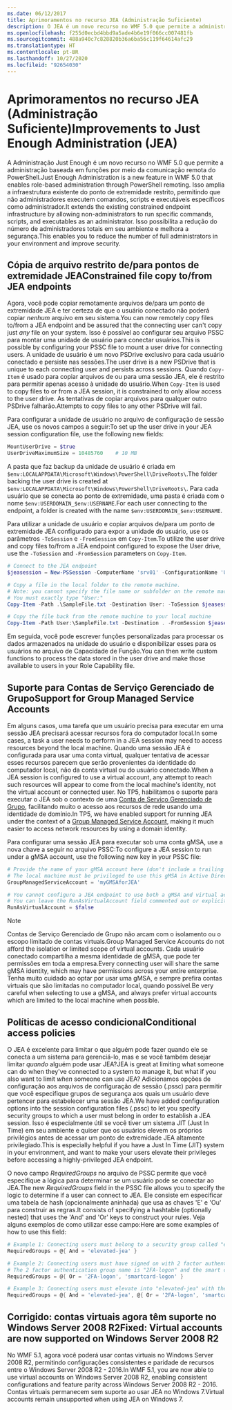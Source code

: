```yaml
---
ms.date: 06/12/2017
title: Aprimoramentos no recurso JEA (Administração Suficiente)
description: O JEA é um novo recurso no WMF 5.0 que permite a administração baseada em funções por meio da comunicação remota do PowerShell. Isso amplia a infraestrutura existente do ponto de extremidade restrito, permitindo que não administradores executem comandos, scripts e executáveis específicos como administrador.
ms.openlocfilehash: f255d0ecbd4bbd9a5ade4b6e19f066cc007481fb
ms.sourcegitcommit: 488a940c7c828820b36a6ba56c119f64614afc29
ms.translationtype: HT
ms.contentlocale: pt-BR
ms.lasthandoff: 10/27/2020
ms.locfileid: "92654030"
---
```

# <a name="improvements-to-just-enough-administration-jea"></a><span data-ttu-id="5a750-104">Aprimoramentos no recurso JEA (Administração Suficiente)</span><span class="sxs-lookup"><span data-stu-id="5a750-104">Improvements to Just Enough Administration (JEA)</span></span>

<span data-ttu-id="5a750-105">A Administração Just Enough é um novo recurso no WMF 5.0 que permite a administração baseada em funções por meio da comunicação remota do PowerShell.</span><span class="sxs-lookup"><span data-stu-id="5a750-105">Just Enough Administration is a new feature in WMF 5.0 that enables role-based administration through PowerShell remoting.</span></span> <span data-ttu-id="5a750-106">Isso amplia a infraestrutura existente do ponto de extremidade restrito, permitindo que não administradores executem comandos, scripts e executáveis específicos como administrador.</span><span class="sxs-lookup"><span data-stu-id="5a750-106">It extends the existing constrained endpoint infrastructure by allowing non-administrators to run specific commands, scripts, and executables as an administrator.</span></span> <span data-ttu-id="5a750-107">Isso possibilita a redução do número de administradores totais em seu ambiente e melhora a segurança.</span><span class="sxs-lookup"><span data-stu-id="5a750-107">This enables you to reduce the number of full administrators in your environment and improve security.</span></span>

## <a name="constrained-file-copy-tofrom-jea-endpoints"></a><span data-ttu-id="5a750-108">Cópia de arquivo restrito de/para pontos de extremidade JEA</span><span class="sxs-lookup"><span data-stu-id="5a750-108">Constrained file copy to/from JEA endpoints</span></span>

<span data-ttu-id="5a750-109">Agora, você pode copiar remotamente arquivos de/para um ponto de extremidade JEA e ter certeza de que o usuário conectado não poderá copiar *nenhum* arquivo em seu sistema.</span><span class="sxs-lookup"><span data-stu-id="5a750-109">You can now remotely copy files to/from a JEA endpoint and be assured that the connecting user can't copy just *any* file on your system.</span></span> <span data-ttu-id="5a750-110">Isso é possível ao configurar seu arquivo PSSC para montar uma unidade de usuário para conectar usuários.</span><span class="sxs-lookup"><span data-stu-id="5a750-110">This is possible by configuring your PSSC file to mount a user drive for connecting users.</span></span> <span data-ttu-id="5a750-111">A unidade de usuário é um novo PSDrive exclusivo para cada usuário conectado e persiste nas sessões.</span><span class="sxs-lookup"><span data-stu-id="5a750-111">The user drive is a new PSDrive that is unique to each connecting user and persists across sessions.</span></span> <span data-ttu-id="5a750-112">Quando `Copy-Item` é usado para copiar arquivos de ou para uma sessão JEA, ele é restrito para permitir apenas acesso à unidade do usuário.</span><span class="sxs-lookup"><span data-stu-id="5a750-112">When `Copy-Item` is used to copy files to or from a JEA session, it is constrained to only allow access to the user drive.</span></span> <span data-ttu-id="5a750-113">As tentativas de copiar arquivos para qualquer outro PSDrive falharão.</span><span class="sxs-lookup"><span data-stu-id="5a750-113">Attempts to copy files to any other PSDrive will fail.</span></span>

<span data-ttu-id="5a750-114">Para configurar a unidade de usuário no arquivo de configuração de sessão JEA, use os novos campos a seguir:</span><span class="sxs-lookup"><span data-stu-id="5a750-114">To set up the user drive in your JEA session configuration file, use the following new fields:</span></span>

```powershell
MountUserDrive = $true
UserDriveMaximumSize = 10485760    # 10 MB
```

<span data-ttu-id="5a750-115">A pasta que faz backup da unidade de usuário é criada em `$env:LOCALAPPDATA\Microsoft\Windows\PowerShell\DriveRoots\`.</span><span class="sxs-lookup"><span data-stu-id="5a750-115">The folder backing the user drive is created at `$env:LOCALAPPDATA\Microsoft\Windows\PowerShell\DriveRoots\`.</span></span> <span data-ttu-id="5a750-116">Para cada usuário que se conecta ao ponto de extremidade, uma pasta é criada com o nome `$env:USERDOMAIN_$env:USERNAME`.</span><span class="sxs-lookup"><span data-stu-id="5a750-116">For each user connecting to the endpoint, a folder is created with the name `$env:USERDOMAIN_$env:USERNAME`.</span></span>

<span data-ttu-id="5a750-117">Para utilizar a unidade de usuário e copiar arquivos de/para um ponto de extremidade JEA configurado para expor a unidade do usuário, use os parâmetros `-ToSession` e `-FromSession` em `Copy-Item`.</span><span class="sxs-lookup"><span data-stu-id="5a750-117">To utilize the user drive and copy files to/from a JEA endpoint configured to expose the User drive, use the `-ToSession` and `-FromSession` parameters on `Copy-Item`.</span></span>

```powershell
# Connect to the JEA endpoint
$jeasession = New-PSSession -ComputerName 'srv01' -ConfigurationName 'UserDemo'

# Copy a file in the local folder to the remote machine.
# Note: you cannot specify the file name or subfolder on the remote machine.
# You must exactly type "User:"
Copy-Item -Path .\SampleFile.txt -Destination User: -ToSession $jeasession

# Copy the file back from the remote machine to your local machine
Copy-Item -Path User:\SampleFile.txt -Destination . -FromSession $jeasession
```

<span data-ttu-id="5a750-118">Em seguida, você pode escrever funções personalizadas para processar os dados armazenados na unidade do usuário e disponibilizar esses para os usuários no arquivo de Capacidade de Função.</span><span class="sxs-lookup"><span data-stu-id="5a750-118">You can then write custom functions to process the data stored in the user drive and make those available to users in your Role Capability file.</span></span>

## <a name="support-for-group-managed-service-accounts"></a><span data-ttu-id="5a750-119">Suporte para Contas de Serviço Gerenciado de Grupo</span><span class="sxs-lookup"><span data-stu-id="5a750-119">Support for Group Managed Service Accounts</span></span>

<span data-ttu-id="5a750-120">Em alguns casos, uma tarefa que um usuário precisa para executar em uma sessão JEA precisará acessar recursos fora do computador local.</span><span class="sxs-lookup"><span data-stu-id="5a750-120">In some cases, a task a user needs to perform in a JEA session may need to access resources beyond the local machine.</span></span> <span data-ttu-id="5a750-121">Quando uma sessão JEA é configurada para usar uma conta virtual, qualquer tentativa de acessar esses recursos parecem que serão provenientes da identidade do computador local, não da conta virtual ou do usuário conectado.</span><span class="sxs-lookup"><span data-stu-id="5a750-121">When a JEA session is configured to use a virtual account, any attempt to reach such resources will appear to come from the local machine's identity, not the virtual account or connected user.</span></span> <span data-ttu-id="5a750-122">No TP5, habilitamos o suporte para executar o JEA sob o contexto de uma [Conta de Serviço Gerenciado de Grupo](/previous-versions/windows/it-pro/windows-server-2012-R2-and-2012/jj128431\(v=ws.11\)), facilitando muito o acesso aos recursos de rede usando uma identidade de domínio.</span><span class="sxs-lookup"><span data-stu-id="5a750-122">In TP5, we have enabled support for running JEA under the context of a [Group Managed Service Account](/previous-versions/windows/it-pro/windows-server-2012-R2-and-2012/jj128431\(v=ws.11\)), making it much easier to access network resources by using a domain identity.</span></span>

<span data-ttu-id="5a750-123">Para configurar uma sessão JEA para executar sob uma conta gMSA, use a nova chave a seguir no arquivo PSSC:</span><span class="sxs-lookup"><span data-stu-id="5a750-123">To configure a JEA session to run under a gMSA account, use the following new key in your PSSC file:</span></span>

```powershell
# Provide the name of your gMSA account here (don't include a trailing $)
# The local machine must be privileged to use this gMSA in Active Directory
GroupManagedServiceAccount = 'myGMSAforJEA'

# You cannot configure a JEA endpoint to use both a gMSA and virtual account
# You can leave the RunAsVirtualAccount field commented out or explicitly set it to false
RunAsVirtualAccount = $false
```

> [!NOTE]
> <span data-ttu-id="5a750-124">Contas de Serviço Gerenciado de Grupo não arcam com o isolamento ou o escopo limitado de contas virtuais.</span><span class="sxs-lookup"><span data-stu-id="5a750-124">Group Managed Service Accounts do not afford the isolation or limited scope of virtual accounts.</span></span>
> <span data-ttu-id="5a750-125">Cada usuário conectado compartilha a mesma identidade de gMSA, que pode ter permissões em toda a empresa.</span><span class="sxs-lookup"><span data-stu-id="5a750-125">Every connecting user will share the same gMSA identity, which may have permissions across your entire enterprise.</span></span> <span data-ttu-id="5a750-126">Tenha muito cuidado ao optar por usar uma gMSA, e sempre prefira contas virtuais que são limitadas no computador local, quando possível.</span><span class="sxs-lookup"><span data-stu-id="5a750-126">Be very careful when selecting to use a gMSA, and always prefer virtual accounts which are limited to the local machine when possible.</span></span>

## <a name="conditional-access-policies"></a><span data-ttu-id="5a750-127">Políticas de acesso condicional</span><span class="sxs-lookup"><span data-stu-id="5a750-127">Conditional access policies</span></span>

<span data-ttu-id="5a750-128">O JEA é excelente para limitar o que alguém pode fazer quando ele se conecta a um sistema para gerenciá-lo, mas e se você também desejar limitar *quando* alguém pode usar JEA?</span><span class="sxs-lookup"><span data-stu-id="5a750-128">JEA is great at limiting what someone can do when they've connected to a system to manage it, but what if you also want to limit *when* someone can use JEA?</span></span> <span data-ttu-id="5a750-129">Adicionamos opções de configuração aos arquivos de configuração de sessão (.pssc) para permitir que você especifique grupos de segurança aos quais um usuário deve pertencer para estabelecer uma sessão JEA.</span><span class="sxs-lookup"><span data-stu-id="5a750-129">We have added configuration options into the session configuration files (.pssc) to let you specify security groups to which a user must belong in order to establish a JEA session.</span></span> <span data-ttu-id="5a750-130">Isso é especialmente útil se você tiver um sistema JIT (Just In Time) em seu ambiente e quiser que os usuários elevem os próprios privilégios antes de acessar um ponto de extremidade JEA altamente privilegiado.</span><span class="sxs-lookup"><span data-stu-id="5a750-130">This is especially helpful if you have a Just In Time (JIT) system in your environment, and want to make your users elevate their privileges before accessing a highly-privileged JEA endpoint.</span></span>

<span data-ttu-id="5a750-131">O novo campo *RequiredGroups* no arquivo de PSSC permite que você especifique a lógica para determinar se um usuário pode se conectar ao JEA.</span><span class="sxs-lookup"><span data-stu-id="5a750-131">The new *RequiredGroups* field in the PSSC file allows you to specify the logic to determine if a user can connect to JEA.</span></span> <span data-ttu-id="5a750-132">Ele consiste em especificar uma tabela de hash (opcionalmente aninhada) que usa as chaves 'E' e 'Ou' para construir as regras.</span><span class="sxs-lookup"><span data-stu-id="5a750-132">It consists of specifying a hashtable (optionally nested) that uses the 'And' and 'Or' keys to construct your rules.</span></span> <span data-ttu-id="5a750-133">Veja alguns exemplos de como utilizar esse campo:</span><span class="sxs-lookup"><span data-stu-id="5a750-133">Here are some examples of how to use this field:</span></span>

```powershell
# Example 1: Connecting users must belong to a security group called "elevated-jea"
RequiredGroups = @{ And = 'elevated-jea' }

# Example 2: Connecting users must have signed on with 2 factor authentication or a smart card
# The 2 factor authentication group name is "2FA-logon" and the smart card group name is "smartcard-logon"
RequiredGroups = @{ Or = '2FA-logon', 'smartcard-logon' }

# Example 3: Connecting users must elevate into "elevated-jea" with their JIT system and have logged on with 2FA or a smart card
RequiredGroups = @{ And = 'elevated-jea', @{ Or = '2FA-logon', 'smartcard-logon' }}
```

## <a name="fixed-virtual-accounts-are-now-supported-on-windows-server-2008-r2"></a><span data-ttu-id="5a750-134">Corrigido: contas virtuais agora têm suporte no Windows Server 2008 R2</span><span class="sxs-lookup"><span data-stu-id="5a750-134">Fixed: Virtual accounts are now supported on Windows Server 2008 R2</span></span>

<span data-ttu-id="5a750-135">No WMF 5.1, agora você poderá usar contas virtuais no Windows Server 2008 R2, permitindo configurações consistentes e paridade de recursos entre o Windows Server 2008 R2 - 2016.</span><span class="sxs-lookup"><span data-stu-id="5a750-135">In WMF 5.1, you are now able to use virtual accounts on Windows Server 2008 R2, enabling consistent configurations and feature parity across Windows Server 2008 R2 - 2016.</span></span> <span data-ttu-id="5a750-136">Contas virtuais permanecem sem suporte ao usar JEA no Windows 7.</span><span class="sxs-lookup"><span data-stu-id="5a750-136">Virtual accounts remain unsupported when using JEA on Windows 7.</span></span>
